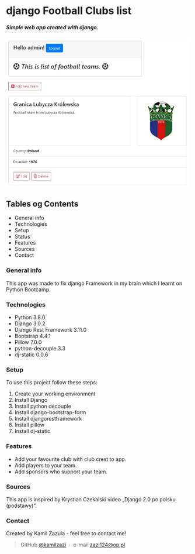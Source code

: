 # django Football Clubs list

##### Simple web app created with django.
![Screenshoot from app](./images/screenshoot_web_app.jpg)

## Tables og Contents   
* General info
* Technologies
* Setup
* Status
* Features
* Sources
* Contact

### General info
This app was made to fix django Framework in my brain which I learnt on Python Bootcamp.

### Technologies
* Python 3.8.0
* Django 3.0.2
* Django Rest Framework 3.11.0
* Bootstrap 4.4.1
* Pillow 7.0.0
* python-decouple 3.3
* dj-static 0.0.6

### Setup
To use this project follow these steps:

1. Create your working environment
2. Install Django
3. Install python decouple
4. Install django-bootstrap-form
5. Install djangorestframework
6. Install pillow
7. Install dj-static

### Features
* Add your favourite club with club crest to app.
* Add  players to your team.
* Add sponsors who support your team.

### Sources
This app is inspired by Krystian Czekalski video „Django 2.0 po polsku (podstawy)”.

### Contact
Created by Kamil Zazula - feel free to contact me!
>
> GitHub [@kamilzazi](https://github.com/kamilzazi) &nbsp;&middot;&nbsp;
> e-mail [zazi124@op.pl]()